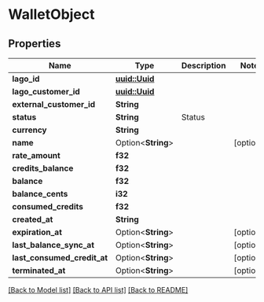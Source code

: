 # WalletObject

## Properties

Name | Type | Description | Notes
------------ | ------------- | ------------- | -------------
**lago_id** | [**uuid::Uuid**](uuid::Uuid.md) |  | 
**lago_customer_id** | [**uuid::Uuid**](uuid::Uuid.md) |  | 
**external_customer_id** | **String** |  | 
**status** | **String** | Status | 
**currency** | **String** |  | 
**name** | Option<**String**> |  | [optional]
**rate_amount** | **f32** |  | 
**credits_balance** | **f32** |  | 
**balance** | **f32** |  | 
**balance_cents** | **i32** |  | 
**consumed_credits** | **f32** |  | 
**created_at** | **String** |  | 
**expiration_at** | Option<**String**> |  | [optional]
**last_balance_sync_at** | Option<**String**> |  | [optional]
**last_consumed_credit_at** | Option<**String**> |  | [optional]
**terminated_at** | Option<**String**> |  | [optional]

[[Back to Model list]](../README.md#documentation-for-models) [[Back to API list]](../README.md#documentation-for-api-endpoints) [[Back to README]](../README.md)


